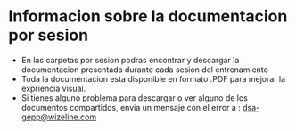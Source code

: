 # Informacion sobre la documentacion por sesion

- En las carpetas por sesion podras encontrar y descargar la documentacion presentada durante cada sesion del entrenamiento
- Toda la documentacion esta disponible en formato .PDF para mejorar la expriencia visual.
- Si tienes alguno problema para descargar o ver alguno de los documentos compartidos, envia un mensaje con el error a : dsa-gepp@wizeline.com
